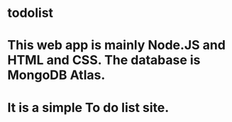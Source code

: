 # todolist
# This web app is mainly Node.JS and HTML and CSS. The database is MongoDB Atlas. 
# It is a simple To do list site. 
